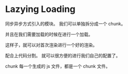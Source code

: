 
# Lazying Loading

同步异步方式引入的模块。 我们可以单独拆分成一个 chunk。

并且在我们需要加载的时候在进行一个加载。

这样子，就可以对首次渲染进行一个好的渲染。

配合上代码分割。 就可以很方便的进行我们自己的配置了。


chunk 每一个生成的 js 文件，都是一个 chunk 文件。
